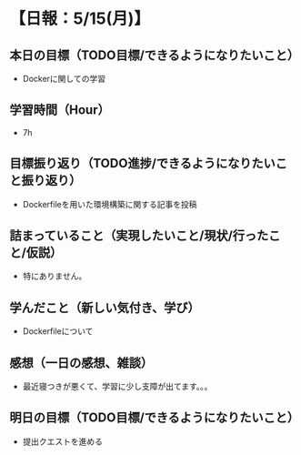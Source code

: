 # 【日報：5/15(月)】
## 本日の目標（TODO目標/できるようになりたいこと）
- Dockerに関しての学習
## 学習時間（Hour）
- 7h
## 目標振り返り（TODO進捗/できるようになりたいこと振り返り）
- Dockerfileを用いた環境構築に関する記事を投稿
## 詰まっていること（実現したいこと/現状/行ったこと/仮説）
- 特にありません。
## 学んだこと（新しい気付き、学び）
- Dockerfileについて
## 感想（一日の感想、雑談）
- 最近寝つきが悪くて、学習に少し支障が出てます。。。
## 明日の目標（TODO目標/できるようになりたいこと）
- 提出クエストを進める
